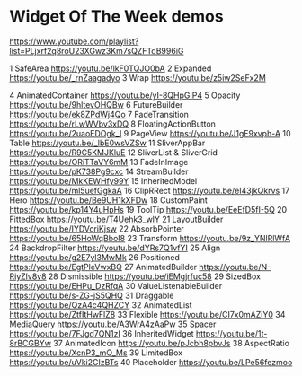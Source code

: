 # Widget Of The Week demos

https://www.youtube.com/playlist?list=PLjxrf2q8roU23XGwz3Km7sQZFTdB996iG

1 SafeArea https://youtu.be/lkF0TQJO0bA
2 Expanded https://youtu.be/_rnZaagadyo
3 Wrap https://youtu.be/z5iw2SeFx2M

4 AnimatedContainer https://youtu.be/yI-8QHpGIP4
5 Opacity https://youtu.be/9hltevOHQBw
6 FutureBuilder https://youtu.be/ek8ZPdWj4Qo
7 FadeTransition https://youtu.be/rLwWVbv3xDQ
8 FloatingActionButton https://youtu.be/2uaoEDOgk_I
9 PageView https://youtu.be/J1gE9xvph-A
10 Table https://youtu.be/_lbE0wsVZSw
11 SliverAppBar https://youtu.be/R9C5KMJKluE
12 SliverList & SliverGrid https://youtu.be/ORiTTaVY6mM
13 FadeInImage https://youtu.be/pK738Pg9cxc
14 StreamBuilder https://youtu.be/MkKEWHfy99Y
15 InheritedModel https://youtu.be/ml5uefGgkaA
16 ClipRRect https://youtu.be/eI43jkQkrvs
17 Hero https://youtu.be/Be9UH1kXFDw
18 CustomPaint https://youtu.be/kp14Y4uHpHs
19 ToolTip https://youtu.be/EeEfD5fI-5Q
20 FittedBox https://youtu.be/T4Uehk3_wlY
21 LayoutBuilder https://youtu.be/IYDVcriKjsw
22 AbsorbPointer https://youtu.be/65HoWqBboI8
23 Transform https://youtu.be/9z_YNlRlWfA
24 BackdropFilter https://youtu.be/dYRs7Q1vfYI
25 Align https://youtu.be/g2E7yl3MwMk
26 Positioned https://youtu.be/EgtPleVwxBQ
27 AnimatedBuilder https://youtu.be/N-RiyZlv8v8
28 Dismissible https://youtu.be/iEMgjrfuc58
29 SizedBox https://youtu.be/EHPu_DzRfqA
30 ValueListenableBuilder https://youtu.be/s-ZG-jS5QHQ
31 Draggable https://youtu.be/QzA4c4QHZCY
32 AnimatedList https://youtu.be/ZtfItHwFlZ8
33 Flexible https://youtu.be/CI7x0mAZiY0
34 MediaQuery https://youtu.be/A3WrA4zAaPw
35 Spacer https://youtu.be/7FJgd7QN1zI
36 InheritedWidget https://youtu.be/1t-8rBCGBYw
37 AnimatedIcon https://youtu.be/pJcbh8pbvJs
38 AspectRatio https://youtu.be/XcnP3_mO_Ms
39 LimitedBox https://youtu.be/uVki2CIzBTs
40 Placeholder https://youtu.be/LPe56fezmoo
